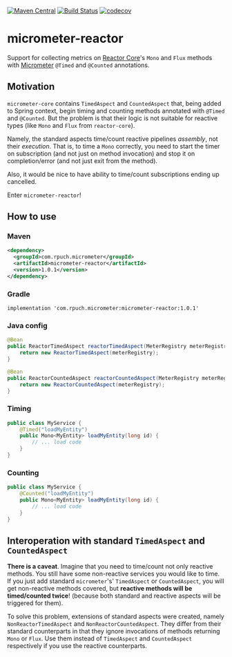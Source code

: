 [![Maven Central](https://img.shields.io/maven-central/v/com.rpuch.micrometer/micrometer-reactor.svg?label=Maven%20Central)](https://search.maven.org/search?q=g:%22com.rpuch.micrometer%22%20AND%20a:%22micrometer-reactor%22)
[![Build Status](https://travis-ci.com/rpuch/micrometer-reactor.svg?branch=master)](https://travis-ci.com/rpuch/micrometer-reactor)
[![codecov](https://codecov.io/gh/rpuch/micrometer-reactor/branch/master/graph/badge.svg?token=PGLWPN3N61)](https://codecov.io/gh/rpuch/micrometer-reactor)

# micrometer-reactor #

Support for collecting metrics on [Reactor Core](https://github.com/reactor/reactor-core)'s `Mono` and `Flux` methods
with [Micrometer](https://github.com/micrometer-metrics/micrometer) `@Timed` and `@Counted` annotations.

## Motivation ##

`micrometer-core` contains `TimedAspect` and `CountedAspect` that, being added to Spring context, begin timing and
counting methods annotated with `@Timed` and `@Counted`. But the problem is that their logic is not suitable for
reactive types (like `Mono` and `Flux` from `reactor-core`).

Namely, the standard aspects time/count reactive pipelines *assembly*, not their *execution*. That is, to time
a `Mono` correctly, you need to start the timer on subscription (and not just on method invocation) and stop it
on completion/error (and not just exit from the method).

Also, it would be nice to have ability to time/count subscriptions ending up cancelled.

Enter `micrometer-reactor`!

## How to use ##

### Maven ###

```xml
<dependency>
  <groupId>com.rpuch.micrometer</groupId>
  <artifactId>micrometer-reactor</artifactId>
  <version>1.0.1</version>
</dependency>
```

### Gradle ###

```
implementation 'com.rpuch.micrometer:micrometer-reactor:1.0.1'
```

### Java config ###

```java
@Bean
public ReactorTimedAspect reactorTimedAspect(MeterRegistry meterRegistry) {
    return new ReactorTimedAspect(meterRegistry);
}

@Bean
public ReactorCountedAspect reactorCountedAspect(MeterRegistry meterRegistry) {
    return new ReactorCountedAspect(meterRegistry);
}
```

### Timing ###

```java
public class MyService {
    @Timed("loadMyEntity")
    public Mono<MyEntity> loadMyEntity(long id) {
        // ... load code
    }
}

```
### Counting ###

```java
public class MyService {
    @Counted("loadMyEntity")
    public Mono<MyEntity> loadMyEntity(long id) {
        // ... load code
    }
}
```

## Interoperation with standard `TimedAspect` and `CountedAspect` ##

**There is a caveat**. Imagine that you need to time/count not only reactive methods. You still have some
non-reactive services you would like to time. If you just add standard `micrometer`'s'
`TimedAspect` or `CountedAspect`, you will get non-reactive methods covered, but **reactive methods will be
timed/counted twice**! (because both standard and reactive aspects will be triggered for them).

To solve this problem, extensions of standard aspects were created, namely `NonReactorTimedAspect`
and `NonReactorCountedAspect`. They differ from their standard counterparts in that they ignore invocations of
methods returning `Mono` or `Flux`. Use them instead of `TimedAspect` and `CountedAspect` respectively if you use
the reactive counterparts.
